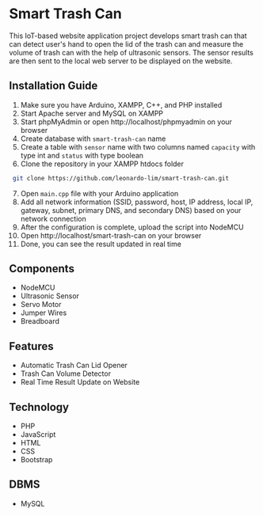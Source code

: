 # Smart Trash Can

This IoT-based website application project develops smart trash can that can detect user's hand to open the lid of the trash can and measure the volume of trash can with the help of ultrasonic sensors. The sensor results are then sent to the local web server to be displayed on the website.

## Installation Guide
1. Make sure you have Arduino, XAMPP, C++, and PHP installed
2. Start Apache server and MySQL on XAMPP
3. Start phpMyAdmin or open http://localhost/phpmyadmin on your browser
4. Create database with `smart-trash-can` name
5. Create a table with `sensor` name with two columns named `capacity` with type int and `status` with type boolean
6. Clone the repository in your XAMPP htdocs folder
  ```sh
   git clone https://github.com/leonardo-lim/smart-trash-can.git
  ```
7. Open `main.cpp` file with your Arduino application
8. Add all network information (SSID, password, host, IP address, local IP, gateway, subnet, primary DNS, and secondary DNS) based on your network connection
9. After the configuration is complete, upload the script into NodeMCU
9. Open http://localhost/smart-trash-can on your browser
10. Done, you can see the result updated in real time

## Components
* NodeMCU
* Ultrasonic Sensor
* Servo Motor
* Jumper Wires
* Breadboard

## Features
* Automatic Trash Can Lid Opener
* Trash Can Volume Detector
* Real Time Result Update on Website

## Technology
* PHP
* JavaScript
* HTML
* CSS
* Bootstrap

## DBMS
* MySQL
